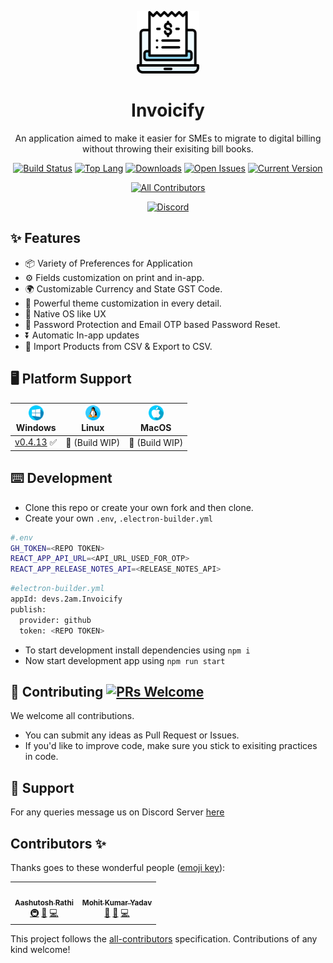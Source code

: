 <p align="center">
  <a href="https://invoicify.netlify.app">
    <img width="100" src="https://raw.githubusercontent.com/2AMDevs/cdn/main/icon.png">
  </a>
</p>

<h1 align="center">Invoicify</h1>

<div align="center">

An application aimed to make it easier for SMEs to migrate to digital billing without throwing their exisiting bill books.

[![Build Status](https://img.shields.io/github/checks-status/2AMDevs/invoicify-app/master?style=flat-square)](/)
[![Top Lang](https://img.shields.io/github/languages/top/2AMDevs/invoicify-app?style=flat-square)](/)
[![Downloads](https://img.shields.io/github/downloads/2AMDevs/invoicify-app/total?style=flat-square)](https://github.com/2AMDevs/invoicify-app/releases)
[![Open Issues](https://img.shields.io/github/issues-raw/2AMDevs/invoicify-app?style=flat-square)](https://github.com/2AMDevs/invoicify-app/issues)
[![Current Version](https://img.shields.io/github/package-json/v/2AMDevs/invoicify-app/master?style=flat-square)](/)
<!-- ALL-CONTRIBUTORS-BADGE:START - Do not remove or modify this section -->
[![All Contributors](https://img.shields.io/badge/all_contributors-1-orange.svg?style=flat-square)](#contributors-)
<!-- ALL-CONTRIBUTORS-BADGE:END -->

[![Discord](https://img.shields.io/badge/Discord-7289DA?style=for-the-badge&logo=discord&logoColor=white)](https://discord.gg/UgvYpNrHa6)
</div>

## ✨ Features

- 📦 Variety of Preferences for Application
- ⚙️ Fields customization on print and in-app.
- 🌍 Customizable Currency and State GST Code.
- 🎨 Powerful theme customization in every detail.
- 🌈 Native OS like UX
- 🔐 Password Protection and Email OTP based Password Reset.
- ⏬ Automatic In-app updates
- 🔀 Import Products from CSV & Export to CSV.

## 🖥 Platform Support

| <img src="https://raw.githubusercontent.com/2AMDevs/cdn/main/windows.png" alt="Windows" width="24px" height="24px" /><br/>Windows | <img src="https://raw.githubusercontent.com/2AMDevs/cdn/main/linux.png" alt="Linux" width="24px" height="24px" /><br/>Linux | <img src="https://raw.githubusercontent.com/2AMDevs/cdn/main/apple.png" alt="MacOS" width="24px" height="24px" /><br/>MacOS |
| --------------------------------------------------------------------------------------------------------------------------------- | --------------------------------------------------------------------------------------------------------------------------- | --------------------------------------------------------------------------------------------------------------------------- |
| [v0.4.13](https://github.com/2AMDevs/invoicify-app/releases/tag/v0.4.13) ✅                                                        | 🚧 (Build WIP)                                                                                                               | 🚧   (Build WIP)                                                                                                             |

## ⌨️ Development

- Clone this repo or create your own fork and then clone.
- Create your own `.env`, `.electron-builder.yml`

```bash
#.env
GH_TOKEN=<REPO TOKEN>
REACT_APP_API_URL=<API_URL_USED_FOR_OTP>
REACT_APP_RELEASE_NOTES_API=<RELEASE_NOTES_API>
```

```bash
#electron-builder.yml
appId: devs.2am.Invoicify
publish:
  provider: github
  token: <REPO TOKEN>
```

- To start development install dependencies using `npm i`
- Now start development app using `npm run start`

## 🤝 Contributing [![PRs Welcome](https://img.shields.io/badge/PRs-welcome-brightgreen.svg?style=flat-square)](https://github.com/2AMDevs/invoicify-app/compare)

We welcome all contributions.

- You can submit any ideas as Pull Request or Issues.
- If you'd like to improve code, make sure you stick to exisiting practices in code.

<!-- ## ❤️ Sponsors and Backers -->
<!-- You can sponsor 2AM Devs by emailing at  -->

## 💬 Support

For any queries message us on Discord Server [here](https://discord.gg/UgvYpNrHa6)

## Contributors ✨

Thanks goes to these wonderful people ([emoji key](https://allcontributors.org/docs/en/emoji-key)):

<!-- ALL-CONTRIBUTORS-LIST:START - Do not remove or modify this section -->
<!-- prettier-ignore-start -->
<!-- markdownlint-disable -->
<table>
  <tr>
    <td align="center"><a href="http://aashutosh.dev"><img src="https://avatars.githubusercontent.com/u/21199234?v=4?s=100" width="100px;" alt=""/><br /><sub><b>Aashutosh Rathi</b></sub></a><br /><a href="#infra-aashutoshrathi" title="Infrastructure (Hosting, Build-Tools, etc)">🚇</a> <a href="https://github.com/2AMDevs/invoicify-app/commits?author=aashutoshrathi" title="Documentation">📖</a> <a href="https://github.com/2AMDevs/invoicify-app/commits?author=aashutoshrathi" title="Code">💻</a></td>
    <td align="center"><a href="https://www.only4.dev/"><img src="https://avatars.githubusercontent.com/u/25580776?v=4?s=100" width="100px;" alt=""/><br /><sub><b>Mohit Kumar Yadav</b></sub></a><br /><a href="https://github.com/2AMDevs/invoicify-app/issues?q=author%3Amohitkyadav" title="Bug reports">🐛</a> <a href="#ideas-mohitkyadav" title="Ideas, Planning, & Feedback">🤔</a> <a href="https://github.com/2AMDevs/invoicify-app/commits?author=mohitkyadav" title="Code">💻</a></td>
  </tr>
</table>

<!-- markdownlint-restore -->
<!-- prettier-ignore-end -->

<!-- ALL-CONTRIBUTORS-LIST:END -->

This project follows the [all-contributors](https://github.com/all-contributors/all-contributors) specification. Contributions of any kind welcome!
